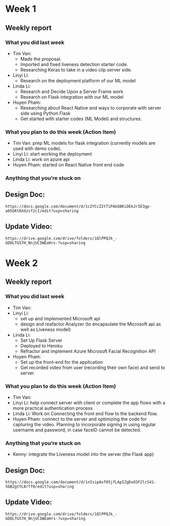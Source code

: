 # Week 1
## Weekly report
### What you did last week
- Tim Van:
  + Made the proposal.
  + Imported and fixed liveness detection starter code.
  + Researching Keras to take in a video clip server side.
- Linyi Li:
  + Research on the deployment platform of our ML model
- Linda Li:
  + Research and Decide Upon a Server Frame work
  + Research on Flask integration with our ML model
- Huyen Pham:
  + Researching about React Native and ways to corporate with server side using Python Flask
  + Get started with starter codes (ML Model) and structures.

### What you plan to do this week (Action Item)
- Tim Van: prep ML models for flask integration (currently models are used with demo code).
- Linyi Li: start working the deployment
- Linda Li: work on azure api
- Huyen Pham: started on React Native front end code

### Anything that you’re stuck on

## Design Doc:
`https://docs.google.com/document/d/1cZYCcZ2tTiPAkQ8KiDEkJrIE3gp-a65GKt6Xdzsf2cI/edit?usp=sharing`

## Update Video:
`https://drive.google.com/drive/folders/1QlPPQJk_-GDOLTG57H_NnjUCIWEaHrs-?usp=sharing`

# Week 2
## Weekly report
### What you did last week
- Tim Van:
- Linyi Li:
  + set up and implemented Microsoft api 
  + design and reafactor Analyzer (to encapsulate the Microsoft api as well as Liveness model)
- Linda Li: 
  + Set Up Flask Server
  + Deployed to Heroku
  + Refractor and implement Azure Microsoft Facial Recognition API 
- Huyen Pham:
  + Set up the front-end for the application
  + Get recorded video from user (recording their own face) and send to server.

### What you plan to do this week (Action Item)
- Tim Van:
- Linyi Li: help connect server with client or complete the app flows with a more practical authentication process
- Linda Li: Work on Connecting the front end flow to the backend flow.
- Huyen Pham: connect to the server and optimizing the code for capturing the video. Planning to incorporate signing in using regular username and password, in case faceID cannot be detected.

### Anything that you’re stuck on
  + Kenny: integrate the Liveness model into the server (the Flask app)

## Design Doc:
`https://docs.google.com/document/d/1nIsipAxfO5jfLApIZgDxO3F2lcS41-5bB2gtYL8rTf0/edit?usp=sharing`

## Update Video:
`https://drive.google.com/drive/folders/1QlPPQJk_-GDOLTG57H_NnjUCIWEaHrs-?usp=sharing`
